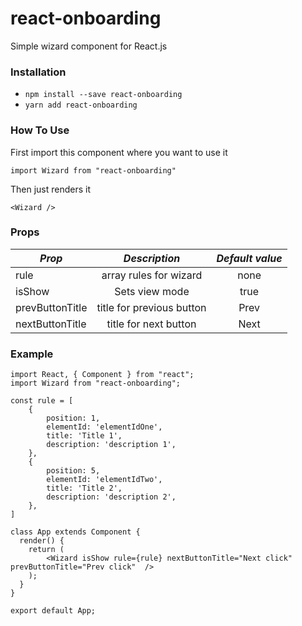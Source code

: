 # react-onboarding
Simple wizard component for React.js

### Installation

* `npm install --save react-onboarding`
* `yarn add react-onboarding`

### How To Use

First import this component where you want to use it

`import Wizard from "react-onboarding"`

Then just renders it

`<Wizard />`

### Props

|      _Prop_     |       _Description_       | _Default value_ |
| --------------- |   :-------------------:   | :-------------: |
| rule            |   array rules for wizard  |      none       |
| isShow          |    Sets view mode         |      true       |
| prevButtonTitle | title for previous button |      Prev       |
| nextButtonTitle | title for next button     |      Next       |

### Example

```
import React, { Component } from "react";
import Wizard from "react-onboarding";

const rule = [
    {
        position: 1,
        elementId: 'elementIdOne',
        title: 'Title 1',
        description: 'description 1',
    },
    {
        position: 5,
        elementId: 'elementIdTwo',
        title: 'Title 2',
        description: 'description 2',
    },
]

class App extends Component {
  render() {
    return (
        <Wizard isShow rule={rule} nextButtonTitle="Next click" prevButtonTitle="Prev click"  />
    );
  }
}

export default App;
```

